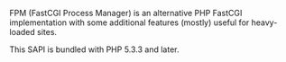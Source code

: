 FPM (FastCGI Process Manager) is an alternative PHP FastCGI
implementation with some additional features (mostly) useful for
heavy-loaded sites.

This SAPI is bundled with PHP 5.3.3 and later.
